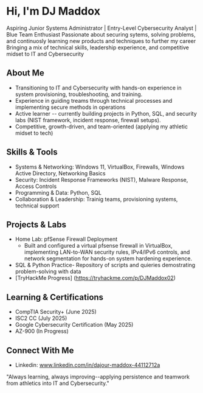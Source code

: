 # Hi, I'm DJ Maddox
Aspiring Junior Systems Administrator | Entry-Level Cybersecurity Analyst | Blue Team Enthusiast 
Passionate about securing sytems, solving problems, and continuosly learning new products and techniques to further my career
Bringing a mix of technical skills, leadership experience, and competitive midset to IT and Cybersecurity

## About Me
- Transitioning to IT and Cybersecurity with hands-on experience in system provisioning, troubleshooting, and training.
- Experience in guiding treams through technical processes and implementing secure methods in operations
- Active learner -- currently building projects in Python, SQL, and security labs (NIST framework, incident response, firewall setups).
- Competitive, growth-driven, and team-oriented (applying my athletic midset to tech)

## Skills & Tools
- Systems & Networking: Windows 11, VirtualBox, Firewalls, Windows Active Directory, Networking Basics
- Security: Incident Response Frameworks (NIST), Malware Response, Access Controls
- Programming & Data: Python, SQL
- Collaboration & Leadership: Trainig teams, provisioning systems, technical support

## Projects & Labs
- Home Lab: pfSense Firewall Deployment
    - Built and configured a virtual pfsense firewall in VirtualBox, implementing LAN-to-WAN security rules, IPv4/IPv6 controls, and network segmentation for hands-on system hardening experience.
- SQL & Python Practice- Repository of scripts and quieries demostrating problem-solving with data
- [TryHackMe Progress] (https://tryhackme.com/p/DJMaddox02)

## Learning & Certifications
- CompTIA Security+ (June 2025)
- ISC2 CC (July 2025)
- Google Cybersecurity Certification (May 2025)
- AZ-900 (In Progress)

## Connect With Me
- Linkedin: www.linkedin.com/in/dajour-maddox-44112712a

"Always learning, always improving--applying persistence and teamwork from athletics into IT and Cybersecurity."
